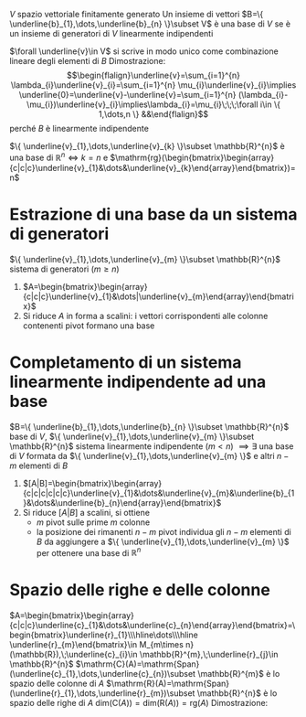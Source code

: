 $V$ spazio vettoriale finitamente generato
Un insieme di vettori $B=\{ \underline{b}_{1},\dots,\underline{b}_{n} \}\subset V$ è una base di $V$ se è un insieme di generatori di $V$ linearmente indipendenti

$\forall \underline{v}\in V$ si scrive in modo unico come combinazione lineare degli elementi di $B$
Dimostrazione:
$$\begin{flalign}\underline{v}=\sum_{i=1}^{n} \lambda_{i}\underline{v}_{i}=\sum_{i=1}^{n} \mu_{i}\underline{v}_{i}\implies \underline{0}=\underline{v}-\underline{v}=\sum_{i=1}^{n} (\lambda_{i}-\mu_{i})\underline{v}_{i}\implies\lambda_{i}=\mu_{i}\;\;\;\forall i\in \{ 1,\dots,n \} &&\end{flalign}$$perché $B$ è linearmente indipendente

$\{ \underline{v}_{1},\dots,\underline{v}_{k} \}\subset \mathbb{R}^{n}$ è una base di $\mathbb{R}^{n}\iff k=n$ e $\mathrm{rg}(\begin{bmatrix}\begin{array}{c|c|c}\underline{v}_{1}&\dots&\underline{v}_{k}\end{array}\end{bmatrix})=n$

# Estrazione di una base da un sistema di generatori
$\{ \underline{v}_{1},\dots,\underline{v}_{m} \}\subset \mathbb{R}^{n}$ sistema di generatori ($m\geq n$)
 1) $A=\begin{bmatrix}\begin{array}{c|c|c}\underline{v}_{1}&\dots|\underline{v}_{m}\end{array}\end{bmatrix}$
 2) Si riduce $A$ in forma a scalini: i vettori corrispondenti alle colonne contenenti pivot formano una base

# Completamento di un sistema linearmente indipendente ad una base
$B=\{ \underline{b}_{1},\dots,\underline{b}_{n} \}\subset \mathbb{R}^{n}$ base di $V$, $\{ \underline{v}_{1},\dots,\underline{v}_{m} \}\subset \mathbb{R}^{n}$ sistema linearmente indipendente ($m<n$)
$\implies \exists$ una base di $V$ formata da $\{ \underline{v}_{1},\dots,\underline{v}_{m} \}$ e altri $n-m$ elementi di $B$
1) $[A|B]=\begin{bmatrix}\begin{array}{c|c|c|c|c|c}\underline{v}_{1}&\dots&\underline{v}_{m}&\underline{b}_{1}&\dots&\underline{b}_{n}\end{array}\end{bmatrix}$
2) Si riduce $[A|B]$ a scalini, si ottiene
	- $m$ pivot sulle prime $m$ colonne
	- la posizione dei rimanenti $n-m$ pivot individua gli $n-m$ elementi di $B$ da aggiungere a $\{ \underline{v}_{1},\dots,\underline{v}_{m} \}$ per ottenere una base di $\mathbb{R}^{n}$

# Spazio delle righe e delle colonne
$A=\begin{bmatrix}\begin{array}{c|c|c}\underline{c}_{1}&\dots&\underline{c}_{n}\end{array}\end{bmatrix}=\begin{bmatrix}\underline{r}_{1}\\\hline\dots\\\hline \underline{r}_{m}\end{bmatrix}\in M_{m\times n}(\mathbb{R}),\;\underline{c}_{i}\in \mathbb{R}^{m},\;\underline{r}_{j}\in \mathbb{R}^{n}$
$\mathrm{C}(A)=\mathrm{Span}(\underline{c}_{1},\dots,\underline{c}_{n})\subset \mathbb{R}^{m}$ è lo spazio delle colonne di $A$
$\mathrm{R}(A)=\mathrm{Span}(\underline{r}_{1},\dots,\underline{r}_{m})\subset \mathbb{R}^{n}$ è lo spazio delle righe di $A$
$\mathrm{dim}(\mathrm{C}(A))=\mathrm{dim}(\mathrm{R}(A))=\mathrm{rg}(A)$
Dimostrazione:
